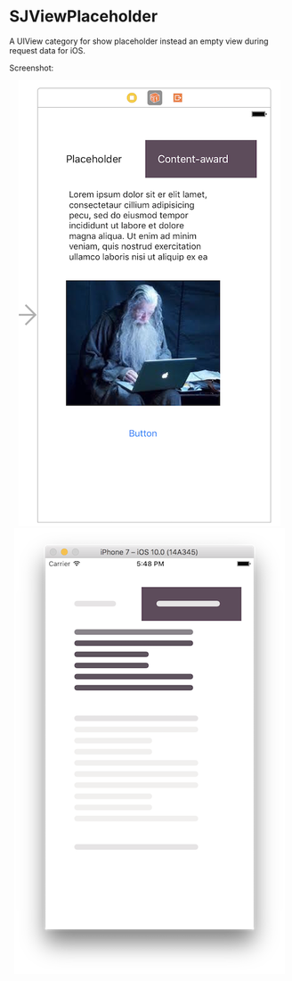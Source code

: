 # SJViewPlaceholder

A UIView category for show placeholder instead an empty view during request data for iOS.

Screenshot:
<p align="center" >
  <img src="https://raw.githubusercontent.com/doskoi/SJViewPlaceholder/master/Example/Screenshots/Example1.png" alt="Real Looks" title="Real Looks">
  <img src="https://raw.githubusercontent.com/doskoi/SJViewPlaceholder/master/Example/Screenshots/Example2.png" alt="Placeholder Looks" title="Placeholder Looks">
</p>
